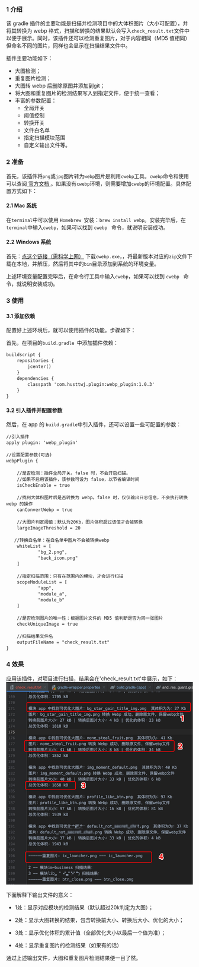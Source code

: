 ### 1 介绍

该 gradle 插件的主要功能是扫描并检测项目中的大体积图片（大小可配置），并将其转换为 webp 格式，扫描和转换的结果默认会写入`check_result.txt`文件中以便于展示。同时，该插件还可以检测重复图片，对于内容相同（MD5 值相同）但命名不同的图片，同样也会显示在扫描结果文件中。

插件主要功能如下：
 - 大图检测；
 - 重复图片检测；
 - 大图转 webp 后删除原图并添加到git；
 - 将大图和重复图片的检测结果写入到指定文件，便于统一查看；
 - 丰富的参数配置：
    - 全局开关
    - 阈值控制
    - 转换开关
    - 文件白名单
    - 指定扫描模块范围
    - 自定义输出文件等。

### 2  准备

首先，该插件将`png`或`jpg`图片转为`webp`图片是利用`cwebp`工具。`cwebp`命令和使用可以查阅[ 官方文档 ](https://developers.google.com/speed/webp/docs/cwebp) 。如果没有`cwebp`环境，则需要增加`cwebp`的环境配置。具体配置方式如下：

#### 2.1 Mac 系统

在`terminal`中可以使用 `Homebrew `安装：`brew install webp`。安装完毕后，在`terminal`中输入`cwebp`，如果可以找到 `cwebp ` 命令，就说明安装成功。

#### 2.2 Windows 系统

首先：[点这个链接（需科学上网）](https://storage.googleapis.com/downloads.webmproject.org/releases/webp/index.html) 下载`cwebp.exe`，，将最新版本对应的`zip`文件下载在本地，并解压，然后将其中的`bin`目录添加到系统的环境变量。

上述环境变量配置完毕后，在命令行工具中输入`cwebp`，如果可以找到 `cwebp ` 命令，就说明安装成功。

### 3 使用

#### 3.1 添加依赖

配置好上述环境后，就可以使用插件的功能。步骤如下：

首先，在项目的`build.gradle `中添加插件依赖：

```
buildscript {
    repositories {
        jcenter()
    }
    dependencies {
        classpath 'com.husttwj.plugin:webp_plugin:1.0.3'
    }
}

```


#### 3.2 引入插件并配置参数

然后，在 app 的 `build.gradle`中引入插件，还可以设置一些可配置的参数：

```
//引入插件
apply plugin: 'webp_plugin'

//设置配置参数(可选)
webpPlugin {

    //是否检测：插件全局开关。false 时，不会开启扫描。
    //如果不启用该插件，该参数可设为 false，以节省编译时间
    isCheckEnable = true

    //找到大体积图片后是否转换为 webp。false 时，仅仅输出日志信息，不会执行转换 webp 的操作
    canConvertWebp = true

    //大图片判定阈值：默认为20Kb，图片体积超过该值才会被转换
    largeImageThreshold = 20

   //转换白名单：在白名单中图片不会被转换webp
    whiteList = [
            "bg_2.png",
            "back_icon.png"
    ]

    //指定扫描范围：只有在范围内的模块，才会进行扫描
    scopeModuleList = [
            "app",
            "module_a",
            "module_b"
    ]

    //是否检测图片的唯一性：根据图片文件的 MD5 值判断是否为同一张图片
    checkUniqueImage = true

    //扫描结果文件名
    outputFileName = "check_result.txt"
}

```

### 4 效果

应用该插件，对项目进行扫描，结果会在'check_result.txt'中展示，如下：
![扫描结果](https://github.com/hust-twj/Resources/blob/master/images/check_result.jpg?raw=true)

下面解释下输出文件的意义：

- 1处：显示对应模块的检测结果（默认超过20k判定为大图）；

- 2处：显示大图转换的结果，包含转换前大小、转换后大小、优化的大小；

- 3处：显示优化体积的累计值（全部优化大小以最后一个值为准）；

- 4处：显示重复图片的检测结果（如果有的话）

通过上述输出文件，大图和重复图片检测结果便一目了然。
